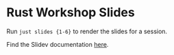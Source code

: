 # Rust Workshop Slides

Run `just slides {1-6}` to render the slides for a session.

Find the Slidev documentation [here](https://sli.dev/).
